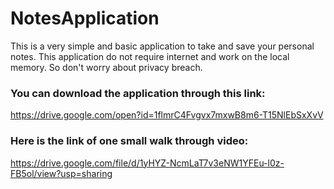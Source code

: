 # NotesApplication
This is a very simple and basic application to take and save your personal notes.
This application do not require internet and work on the local memory. So don't worry about privacy breach.

### You can download the application through this link:

https://drive.google.com/open?id=1flmrC4Fvgvx7mxwB8m6-T15NlEbSxXvV

### Here is the link of one small walk through video:

https://drive.google.com/file/d/1yHYZ-NcmLaT7v3eNW1YFEu-l0z-FB5ol/view?usp=sharing

